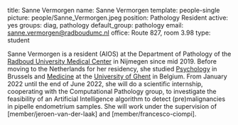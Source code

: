 title: Sanne Vermorgen
name: Sanne Vermorgen
template: people-single
picture: people/Sanne_Vermorgen.jpeg
position: Pathology Resident
active: yes
groups: diag, pathology
default_group: pathology
email: sanne.vermorgen@radboudumc.nl
office: Route 827, room 3.98
type: student

Sanne Vermorgen is a resident (AIOS) at the Department of Pathology of the [Radboud University Medical Center](https://www.radboudumc.nl/afdelingen/pathologie) in Nijmegen since mid 2019. Before moving to the Netherlands for her residency, she studied [Psychology](https://www.vub.be/opleiding/psychologie#over-de-opleiding) in Brussels and [Medicine](https://studiekiezer.ugent.be/master-of-medicine-in-de-geneeskunde/2022) at the [University of Ghent](https://www.ugent.be/) in Belgium. From January 2022 until the end of June 2022, she will do a scientific internship, cooperating with the Computational Pathology group, to investigate the feasibility of an Artificial Intelligence algorithm to detect (pre)malignancies in pipelle endometrium samples. She will work under the supervision of [member/jeroen-van-der-laak] and [member/francesco-ciompi].
